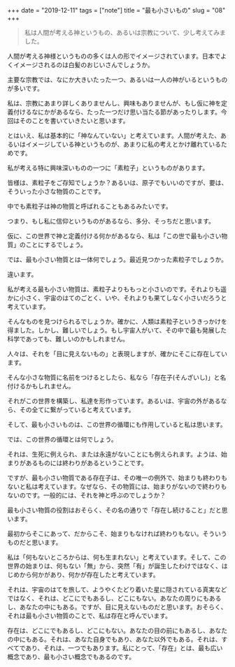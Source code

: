 +++
date = "2019-12-11"
tags = ["note"]
title = "最も小さいもの"
slug = "08"
+++

> 私は人間が考える神というもの、あるいは宗教について、少し考えてみました。

人間が考える神様というものの多くは人の形でイメージされています。日本でよくイメージされるのは白髪のおじいさんでしょうか。

主要な宗教では、なにか大きいたった一つ、あるいは一人の神がいるというものが多いです。

私は、宗教にあまり詳しくありませんし、興味もありませんが、もし仮に神を定義付けるなにかがあるなら、たった一つだけ思い当たる節があったりします。今回はそのことを書いていきたいと思います。

とはいえ、私は基本的に「神なんていない」と考えています。人間が考えた、あるいはイメージしている神というものが、あまりに私の考えとかけ離れているためです。

私が考える特に興味深いものの一つに「素粒子」というものがあります。

皆様は、素粒子をご存知でしょうか？あるいは、原子でもいいのですが、要は、そういった小さな物質のことです。

中でも素粒子は神の物質と呼ばれることもあるみたいです。

つまり、もし私に信仰というものがあるなら、多分、そっちだと思います。

仮に、この世界で神と定義付ける何かがあるなら、私は「この世で最も小さい物質」のことにするでしょう。

では、最も小さい物質とは一体何でしょう。最近見つかった素粒子でしょうか。

違います。

私が考える最も小さい物質は、素粒子よりももっと小さいのです。それよりも遥かに小さく、宇宙のはてのごとく、いや、それよりも果てしなく小さいだろうと考えています。

そんなものを見つけられるでしょうか。確かに、人類は素粒子というきっかけを得ました。しかし、難しいでしょう。もし宇宙人がいて、その中で最も発展した科学であっても、難しいのかもしれません。

人々は、それを「目に見えないもの」と表現しますが、確かにそこに存在しています。

そんな小さな物質に名前をつけるとしたら、私なら「存在子(そんざいし)」と名付けるかもしれません。

それがこの世界を構築し、私達を形作っています。あるいは、宇宙の外があるなら、その全てに繋がっていると考えています。

そして、最も小さいものは、この世界の循環にも作用していると私は思います。

では、この世界の循環とは何でしょう。

それは、生死に例えられ、または永遠がないことにも例えられます。ようは、始まりがあるものには終わりがあるということです。

ですが、最も小さい物質である存在子は、その唯一の例外で、始まりも終わりもないと私は考えています。なぜなら、その物質には、始まりがないので終わりもないのです。一般的には、それを神と呼ぶのでしょうか？

最も小さい物質の役割はおそらく、その名の通りで「存在し続けること」だと思います。

最初からそこにあって、だからこそ、始まりもなければ終わりもない。そういうものだと思います。

私は「何もないところからは、何も生まれない」と考えています。そして、この世界の始まりは、何もない「無」から、突然「有」が誕生したわけではなく、はじめから何かがあり、何かが存在したと考えています。

それは、宇宙のはてを旅して、ようやくたどり着いた星に隠されている真実などではなく、それは、どこにでもあるし、どこにもない。あなたの周りにもあるし、あなたの中にもある。ですが、目に見えないものだと思います。おそらく、それは最も小さい物質のことで、私は存在と呼んでいます。

存在は、どこにでもあるし、どこにもない。あなたの目の前にもあるし、あなたの中にもある。それは、あなた自身でもあり、あなた以外でもある。それは、すべてであり、それは、一つでもあります。私にとって、「存在」とは、最も広い概念であり、最も小さい概念でもあるのです。

